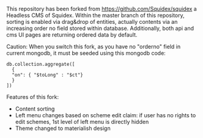 This repository has been forked from https://github.com/Squidex/squidex a Headless CMS of Squidex. 
Within the master branch of this repository, sorting is enabled via drag&drop of entities, actually contents via an increasing order no field stored within database. Additionally, both api and cms UI pages are returning ordered data by default. 

Caution:
When you switch this fork, as you have no "orderno" field in current mongodb, it must be seeded using this mongodb code:
```
db.collection.aggregate([
  {
  "on": { "$toLong" : "$ct"}
  }
])
```

Features of this fork:
- Content sorting
- Left menu changes based on scheme edit claim: if user has no rights to edit schemes, 1st level of left menu is directly hidden
- Theme changed to materialish design
